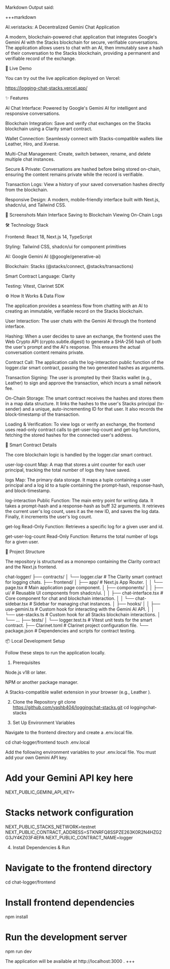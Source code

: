 Markdown Output said:

+++markdown

AI.veristacks: A Decentralized Gemini Chat Application

A modern, blockchain-powered chat application that integrates Google's Gemini AI with the Stacks blockchain for secure, verifiable conversations. The application allows users to chat with an AI, then immutably save a hash of their conversation to the Stacks blockchain, providing a permanent and verifiable record of the exchange.

🚀 Live Demo

You can try out the live application deployed on Vercel:

https://logging-chat-stacks.vercel.app/

✨ Features

AI Chat Interface: Powered by Google's Gemini AI for intelligent and responsive conversations.

Blockchain Integration: Save and verify chat exchanges on the Stacks blockchain using a Clarity smart contract.

Wallet Connection: Seamlessly connect with Stacks-compatible wallets like Leather, Hiro, and Xverse.

Multi-Chat Management: Create, switch between, rename, and delete multiple chat instances.

Secure & Private: Conversations are hashed before being stored on-chain, ensuring the content remains private while the record is verifiable.

Transaction Logs: View a history of your saved conversation hashes directly from the blockchain.

Responsive Design: A modern, mobile-friendly interface built with Next.js, shadcn/ui, and Tailwind CSS.

📸 Screenshots
Main Interface	Saving to Blockchain	Viewing On-Chain Logs

	
	
🛠️ Technology Stack

Frontend: React 18, Next.js 14, TypeScript

Styling: Tailwind CSS, shadcn/ui for component primitives

AI: Google Gemini AI (@google/generative-ai)

Blockchain: Stacks (@stacks/connect, @stacks/transactions)

Smart Contract Language: Clarity

Testing: Vitest, Clarinet SDK

⚙️ How It Works & Data Flow

The application provides a seamless flow from chatting with an AI to creating an immutable, verifiable record on the Stacks blockchain.

User Interaction: The user chats with the Gemini AI through the frontend interface.

Hashing: When a user decides to save an exchange, the frontend uses the Web Crypto API (crypto.subtle.digest) to generate a SHA-256 hash of both the user's prompt and the AI's response. This ensures the actual conversation content remains private.

Contract Call: The application calls the log-interaction public function of the logger.clar smart contract, passing the two generated hashes as arguments.

Transaction Signing: The user is prompted by their Stacks wallet (e.g., Leather) to sign and approve the transaction, which incurs a small network fee.

On-Chain Storage: The smart contract receives the hashes and stores them in a map data structure. It links the hashes to the user's Stacks principal (tx-sender) and a unique, auto-incrementing ID for that user. It also records the block-timestamp of the transaction.

Loading & Verification: To view logs or verify an exchange, the frontend uses read-only contract calls to get-user-log-count and get-log functions, fetching the stored hashes for the connected user's address.

📜 Smart Contract Details

The core blockchain logic is handled by the logger.clar smart contract.

user-log-count Map: A map that stores a uint counter for each user principal, tracking the total number of logs they have saved.

logs Map: The primary data storage. It maps a tuple containing a user principal and a log id to a tuple containing the prompt-hash, response-hash, and block-timestamp.

log-interaction Public Function: The main entry point for writing data. It takes a prompt-hash and a response-hash as buff 32 arguments. It retrieves the current user's log count, uses it as the new ID, and saves the log data. Finally, it increments the user's log count.

get-log Read-Only Function: Retrieves a specific log for a given user and id.

get-user-log-count Read-Only Function: Returns the total number of logs for a given user.

📁 Project Structure

The repository is structured as a monorepo containing the Clarity contract and the Next.js frontend.

chat-logger/
├── contracts/
│   └── logger.clar         # The Clarity smart contract for logging chats.
├── frontend/
│   ├── app/                # Next.js App Router.
│   │   └── page.tsx        # Main application page component.
│   ├── components/
│   │   ├── ui/             # Reusable UI components from shadcn/ui.
│   │   ├── chat-interface.tsx # Core component for chat and blockchain interaction.
│   │   └── chat-sidebar.tsx   # Sidebar for managing chat instances.
│   ├── hooks/
│   │   ├── use-gemini.ts   # Custom hook for interacting with the Gemini AI API.
│   │   └── use-stacks.ts   # Custom hook for all Stacks blockchain interactions.
│   └── ...
├── tests/
│   └── logger.test.ts      # Vitest unit tests for the smart contract.
├── Clarinet.toml           # Clarinet project configuration file.
└── package.json            # Dependencies and scripts for contract testing.

📦 Local Development Setup

Follow these steps to run the application locally.

1. Prerequisites

Node.js v18 or later.

NPM or another package manager.

A Stacks-compatible wallet extension in your browser (e.g., Leather
).

2. Clone the Repository
git clone https://github.com/yashb404/loggingchat-stacks.git
cd loggingchat-stacks

3. Set Up Environment Variables

Navigate to the frontend directory and create a .env.local file.

cd chat-logger/frontend
touch .env.local


Add the following environment variables to your .env.local file. You must add your own Gemini API key.

# Add your Gemini API key here
NEXT_PUBLIC_GEMINI_API_KEY=
# Stacks network configuration
NEXT_PUBLIC_STACKS_NETWORK=testnet
NEXT_PUBLIC_CONTRACT_ADDRESS=STKNRFQ8SSPZE263K0R2N4HZG2G3JY4KZ03F4EPA
NEXT_PUBLIC_CONTRACT_NAME=logger

4. Install Dependencies & Run
# Navigate to the frontend directory
cd chat-logger/frontend

# Install frontend dependencies
npm install

# Run the development server
npm run dev


The application will be available at http://localhost:3000
.
+++
